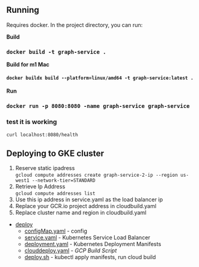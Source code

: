 ## Running
Requires docker. 
In the project directory, you can run:

**Build**

### `docker build -t graph-service .`

**Build for m1 Mac**

#### `docker buildx build --platform=linux/amd64 -t graph-service:latest .`

**Run**

### `docker run -p 8080:8080 -name graph-service graph-service`

### test it is working

`curl localhost:8080/health`

## Deploying to GKE cluster

1. Reserve static ipadress <br> `gcloud compute addresses create graph-service-2-ip --region us-west1 --network-tier=STANDARD`
1. Retrieve Ip Address <br> `gcloud compute addresses list`
1. Use this ip address in service.yaml as the load balancer ip
1. Replace your GCR.io project address in cloudbuild.yaml
1. Replace cluster name and region in cloudbuild.yaml

- [deploy](./deploy)
  - [configMap.yaml](./deploy/configMap.yaml) - config
  - [service.yaml](./deploy/service.yaml) - Kubernetes Service Load Balancer
  - [deployment.yaml](./deploy/deployment.yaml) - Kubernetes Deployment Manifests
  - [clouddeploy.yaml](./deploy/clouddeploy.yaml) - _GCP Build Script_
  - [deploy.sh](./deploy/deploy.sh) - kubectl apply manifests, run cloud build
